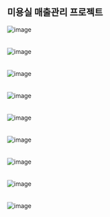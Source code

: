 ## 미용실 매출관리 프로젝트

![image](https://user-images.githubusercontent.com/101535145/160280424-e7f81e6b-b447-421e-a8b6-ac692a8f8e3c.png) <br><br><br>
![image](https://user-images.githubusercontent.com/101535145/160280437-a9fcbfee-993e-4db9-95cb-374e2d16d4de.png) <br><br><br>
![image](https://user-images.githubusercontent.com/101535145/160280444-49ff74f2-b1f0-4996-9217-0801b7376d83.png) <br><br><br>
![image](https://user-images.githubusercontent.com/101535145/160280451-c2176286-336f-46ba-82d0-b96d47f91c5b.png) <br><br><br>
![image](https://user-images.githubusercontent.com/101535145/160280461-c00d3276-3a83-46ce-ba5c-4886ff144ab2.png) <br><br><br>
![image](https://user-images.githubusercontent.com/101535145/160280474-a4e8a66e-7e3c-4e95-8b05-4ee76124e86b.png) <br><br><br>
![image](https://user-images.githubusercontent.com/101535145/160280487-6301babc-0e1e-4270-8ea0-ee512ec6c9fc.png) <br><br><br>
![image](https://user-images.githubusercontent.com/101535145/160280494-40687aa9-be8f-4125-a25a-82e3d1485aeb.png) <br><br><br>
![image](https://user-images.githubusercontent.com/101535145/160280499-059d53f4-7bf4-4567-82d9-7af11eab09d4.png) <br><br><br>
